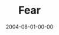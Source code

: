 ---
layout: message
category: message
series: "VIRUS"
title: "Fear"
date: 2004-08-01-00-00
message_id: 160
audio: "http://s3.amazonaws.com/crossroads-media/messages/audio/VIRUS_05_07-31-04_Fear.mp3"
audio-duration: "38:44"
explicit: false
---